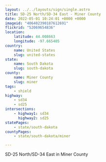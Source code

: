 ```yaml
---
layout: ../../layouts/sign/single.astro
title: SD-25 North/SD-34 East - Miner County
date: 2022-05-01 10:24:01 +0000 +0000
imageid: "406402390187612691"
flickrid: "52069654836"
location:
    latitude: 44.008663
    longitude: -97.665405
country:
    name: United States
    slug: united-states
state:
    name: South Dakota
    slug: south-dakota
county:
    name: Miner County
    slug: miner
tags:
    - shield
highway:
    - sd34
    - sd25
intersections:
    - highway1: sd34
      highway2: sd25
statePages:
    - state/south-dakota
countyPages:
    - state/south-dakota/miner

---
```

SD-25 North/SD-34 East in Miner County